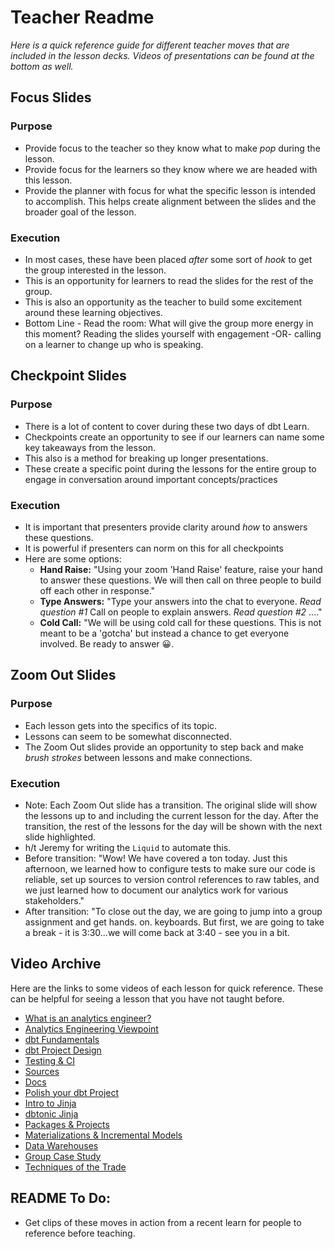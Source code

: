 # Teacher Readme
_Here is a quick reference guide for different teacher moves that are included in the lesson decks.  Videos of presentations can be found at the bottom as well._

## Focus Slides
### Purpose
- Provide focus to the teacher so they know what to make *pop* during the lesson.
- Provide focus for the learners so they know where we are headed with this lesson.
- Provide the planner with focus for what the specific lesson is intended to accomplish.  This helps create alignment between the slides and the broader goal of the lesson.

### Execution
- In most cases, these have been placed *after* some sort of *hook* to get the group interested in the lesson.
- This is an opportunity for learners to read the slides for the rest of the group.
- This is also an opportunity as the teacher to build some excitement around these learning objectives.
- Bottom Line - Read the room: What will give the group more energy in this moment?  Reading the slides yourself with engagement -OR- calling on a learner to change up who is speaking.

## Checkpoint Slides

### Purpose
- There is a lot of content to cover during these two days of dbt Learn.
- Checkpoints create an opportunity to see if our learners can name some key takeaways from the lesson.
- This also is a method for breaking up longer presentations.
- These create a specific point during the lessons for the entire group to engage in conversation around important concepts/practices

### Execution
- It is important that presenters provide clarity around *how* to answers these questions.
- It is powerful if presenters can norm on this for all checkpoints
- Here are some options:
  - **Hand Raise:** "Using your zoom 'Hand Raise' feature, raise your hand to answer these questions.  We will then call on three people to build off each other in response."
  - **Type Answers:** "Type your answers into the chat to everyone.  *Read question #1*  Call on people to explain answers.  *Read question #2* ...."
  - **Cold Call:** "We will be using cold call for these questions.  This is not meant to be a 'gotcha' but instead a chance to get everyone involved.  Be ready to answer 😀.

## Zoom Out Slides

### Purpose
- Each lesson gets into the specifics of its topic.
- Lessons can seem to be somewhat disconnected.
- The Zoom Out slides provide an opportunity to step back and make *brush strokes* between lessons and make connections.

### Execution
- Note: Each Zoom Out slide has a transition.  The original slide will show the lessons up to and including the current lesson for the day.  After the transition, the rest of the lessons for the day will be shown with the next slide highlighted.
- h/t Jeremy for writing the `Liquid` to automate this.
- Before transition: "Wow!  We have covered a ton today.  Just this afternoon, we learned how to configure tests to make sure our code is reliable, set up sources to version control references to raw tables, and we just learned how to document our analytics work for various stakeholders."
- After transition: "To close out the day, we are going to jump into a group assignment and get hands. on. keyboards.  But first, we are going to take a break - it is 3:30...we will come back at 3:40 - see you in a bit.

## Video Archive
Here are the links to some videos of each lesson for quick reference.  These can be helpful for seeing a lesson that you have not taught before.
* [What is an analytics engineer?](https://youtu.be/HUD6BCRDTFk)
* [Analytics Engineering Viewpoint](https://youtu.be/XR1MmpVpZCE)
* [dbt Fundamentals](https://youtu.be/8PHS-uzmQRE)
* [dbt Project Design](https://youtu.be/tdYuH_CeOSg)
* [Testing & CI](https://youtu.be/OU6YGFgXdh4)
* [Sources](https://youtu.be/He3a2XvFRHE)
* [Docs](https://youtu.be/zbJ9J4bd3U4)
* [Polish your dbt Project](https://youtu.be/QMdezKzOMfQ)
* [Intro to Jinja](https://youtu.be/v-wnXzYWBpw)
* [dbtonic Jinja](https://youtu.be/Bt-Nbh6Erzc)
* [Packages & Projects](https://youtu.be/VRe7pziC6ug)
* [Materializations & Incremental Models](https://youtu.be/OVB4FS_wmU8)
* [Data Warehouses](https://youtu.be/oKNGH4_0Tvo)
* [Group Case Study](https://youtu.be/SBUf5E65-NE)
* [Techniques of the Trade](https://youtu.be/KFLg_qomPOc)

## README To Do:
* Get clips of these moves in action from a recent learn for people to reference before teaching.
